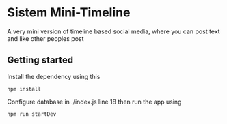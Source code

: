 # Sistem Mini-Timeline
A very mini version of timeline based social media, where you can post text and like other peoples post 

## Getting started
Install the dependency using this 

```
npm install
``` 

Configure database in ./index.js line 18
then run the app using

```
npm run startDev
``` 